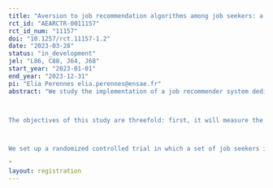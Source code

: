 ```yaml
---
title: "Aversion to job recommendation algorithms among job seekers: a field experiment to measure it and understand what cause it"
rct_id: "AEARCTR-0011157"
rct_id_num: "11157"
doi: "10.1257/rct.11157-1.2"
date: "2023-03-28"
status: "in_development"
jel: "L86, C88, J64, J68"
start_year: "2023-01-01"
end_year: "2023-12-31"
pi: "Elia Perennes elia.perennes@ensae.fr"
abstract: "We study the implementation of a job recommender system dedicated to the jobseekers at the French Public Employment Service (PES). The recommender system is a combination of two vacancy rankings : the first ranking is based on an expert system that recommends matches based on the fit between the job seekers' search criteria and the characteristics of job postings ; the other one is obtained from a state of the art machine learning (ML) model, based on the very rich data available at the French PES (including textual data and past hires).

The objectives of this study are threefold: first, it will measure the degree of aversion (and/or acceptance) of job seekers for algorithmic recommendations ; second, it will determine the mechanisms that cause aversion ; and third, it will investigate how the framing of recommendations can minimize the risk of aversion.

We set up a randomized controlled trial in which a set of job seekers is exposed to algorithmic recommendations of vacancies. Several framing alternatives are tested: the first explains to job seekers the global functioning of the algorithm, the second emphasizes the level of performance of the algorithm and the third emphasizes the fact that the algorithm has been co-constructed with job seekers. During the experiment, job seekers are explicitly asked about how they perceive the recommendations. I also use implicit satisfaction measures, such as the click rate on the recommended ads.
"
layout: registration
---
```


